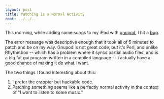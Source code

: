 ```yaml
---
layout: post
title: Patching is a Normal Activity
root: ../../..
---
```


This morning, while adding some songs to my iPod with [gnupod](http://www.gnu.org/s/gnupod/), I hit a [bug](http://savannah.gnu.org/bugs/index.php?34886#discussion).

The error message was descriptive enough that it took all of 5 minutes to patch and be on my way. Gnupod is not great code, but it's Perl, and unlike Rhythmbox -- which has a problem where it syncs partial audio files, and is a big fat gui program written in a compiled language -- I actually have a good chance of making it do what I want.

The two things I found interesting about this:

1. I prefer the crappier but hackable code.
2. Patching something seems like a perfectly normal activity in the context of "I want to listen to some music."

